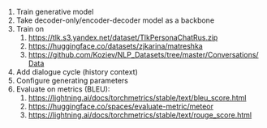 

1. Train generative model
2. Take decoder-only/encoder-decoder model as a backbone
3. Train on
   1. https://tlk.s3.yandex.net/dataset/TlkPersonaChatRus.zip
   2. https://huggingface.co/datasets/zjkarina/matreshka
   3. https://github.com/Koziev/NLP_Datasets/tree/master/Conversations/Data
4. Add dialogue cycle (history context)
5. Configure generating parameters
6. Evaluate on metrics (BLEU):
   1. https://lightning.ai/docs/torchmetrics/stable/text/bleu_score.html
   2. https://huggingface.co/spaces/evaluate-metric/meteor
   3. https://lightning.ai/docs/torchmetrics/stable/text/rouge_score.html